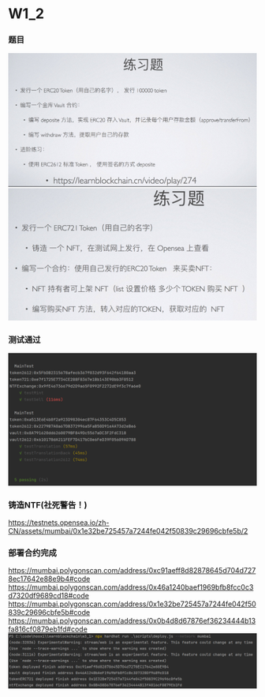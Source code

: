 # W1_2
### 题目
<img src='image/q.jpg' alt="">
<img src='image/q2.jpg' alt="">

### 测试通过
<img src='image/test.png' alt="">

### 铸造NTF(社死警告！)
https://testnets.opensea.io/zh-CN/assets/mumbai/0x1e32be725457a7244fe042f50839c29696cbfe5b/2

### 部署合约完成 
https://mumbai.polygonscan.com/address/0xc91aeff8d82878645d704d7278ec17642e88e9b4#code
https://mumbai.polygonscan.com/address/0x46a1240baef1969bfb8fcc0c3d7320df9689cd18#code
https://mumbai.polygonscan.com/address/0x1e32be725457a7244fe042f50839c29696cbfe5b#code
https://mumbai.polygonscan.com/address/0x0b4d8d67876ef36234444b13fa816cf0879eb1fd#code
<img src='image/deploy.png'>





